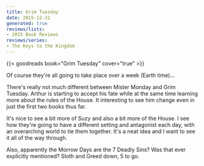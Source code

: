 ```yaml
---
title: Grim Tuesday
date: 2015-12-31
generated: true
reviews/lists:
- 2015 Book Reviews
reviews/series:
- The Keys to the Kingdom
---
```

{{< goodreads book="Grim Tuesday" cover="true" >}}

Of course they're all going to take place over a week (Earth time)...  

There's really not much different between Mister Monday and Grim Tuesday. Arthur is starting to accept his fate while at the same time learning more about the rules of the House. It interesting to see him change even in just the first two books thus far.  

<!--more-->

It's nice to see a bit more of Suzy and also a bit more of the House. I see how they're going to have a different setting and antagonist each day, with an overarching world to tie them together. It's a neat idea and I want to see it all of the way through.  

Also, apparently the Morrow Days are the 7 Deadly Sins? Was that ever explicitly mentioned? Sloth and Greed down, 5 to go.


